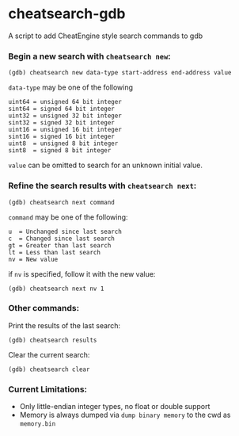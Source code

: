 # cheatsearch-gdb
A script to add CheatEngine style search commands to gdb

### Begin a new search with `cheatsearch new`:

`(gdb) cheatsearch new data-type start-address end-address value`

`data-type` may be one of the following
```
uint64 = unsigned 64 bit integer
sint64 = signed 64 bit integer
uint32 = unsigned 32 bit integer
sint32 = signed 32 bit integer
uint16 = unsigned 16 bit integer
sint16 = signed 16 bit integer
uint8  = unsigned 8 bit integer
sint8  = signed 8 bit integer
```
`value` can be omitted to search for an unknown initial value.

### Refine the search results with `cheatsearch next`:

`(gdb) cheatsearch next command`

`command` may be one of the following:
```
u  = Unchanged since last search
c  = Changed since last search
gt = Greater than last search
lt = Less than last search
nv = New value
```

if `nv` is specified, follow it with the new value:

`(gdb) cheatsearch next nv 1`

### Other commands:

Print the results of the last search:

`(gdb) cheatsearch results`

Clear the current search:

`(gdb) cheatsearch clear`

### Current Limitations:
- Only little-endian integer types, no float or double support
- Memory is always dumped via `dump binary memory` to the cwd as `memory.bin`
